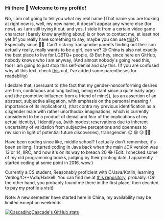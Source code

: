 ### Hi there 👋 Welcome to my profile!
No, I am not going to tell you what my real name (That name you are looking at right now is, well, my new name, it doesn't appear any where else (for now), as I am still trying it out, and yes, I stole it from a certain video game character I barely know anything about) is or how to contact me, at least not yet (If you really have something to say, maybe you can use [this](https://github.com/CascadingCascade/CascadingCascade/issues)?). Especially since 🏳️‍⚧️. Can't risk my transphobe parents finding out their son actually really, really wants to be a girl, can we? 😉 China is also not exactly the best place to live for LGBTQ+ people. 😞 But hey, since here on GitHub, nobody knows who I am anyway, (And almost nobody's going read this, too) I am going to just stop this self-denial and say this: (If you are confused why all this text, check [this](https://en.wikipedia.org/wiki/Ithkuil) out, I've added some parentheses for readability)

I declare that, (persuant to (the fact that my gender-nonconforming desires are firm, continuous and long lasting, being extant since a quite early age) and (the promotive influence from a friend of mine)), (as an assertion of an abstract, subjective allegation, with emphasis on the personal meaning / importance of its implications), (that contra my previous identification as a cisgender male with rather unorthodox imaginations, which is currently considered to be a product of denial and fear of the implications of my actual identity), I identify as, (with modest reservations due to inherent uncertainty of validation from subjective perceptions and openness to revision in light of potential future discoveries), transgender. 😌 😆 😘 🏳️‍⚧️

Have been coding since like, middle school? I actually don't remember, it's been so long. I started coding in Java back when the main JDK version was 13 or 14, IIRC, and now it's on its way to breach 20 :joy: (Edit: I checked some of my old programming books, judging by their printing date, I apparently started coding at some point in 2016, wow.)

Currently a CS student, Reasonably proficient with C/Java/Kotlin, learning Verilog/C++/Ada/Haskell. You can find me at [this repository](https://github.com/TheAlgorithms/C), probably. (On the other hand, you probably found me there in the first place, then decided to pay my profile a visit)

Note: A new semester have started here in China, my availability may be limited except on weekends.

[![CascadingCascade's GitHub stats](https://github-readme-stats.vercel.app/api?username=CascadingCascade&show_icons=true&count_private=true&theme=tokyonight)](https://github.com/anuraghazra/github-readme-stats)
<!--
**CascadingCascade/CascadingCascade** is a ✨ _special_ ✨ repository because its `README.md` (this file) appears on your GitHub profile.

Here are some ideas to get you started:

- 🔭 I’m currently working on ...
- 🌱 I’m currently learning ...
- 👯 I’m looking to collaborate on ...
- 🤔 I’m looking for help with ...
- 💬 Ask me about ...
- 📫 How to reach me: ...
- 😄 Pronouns: ...
- ⚡ Fun fact: ...
-->
